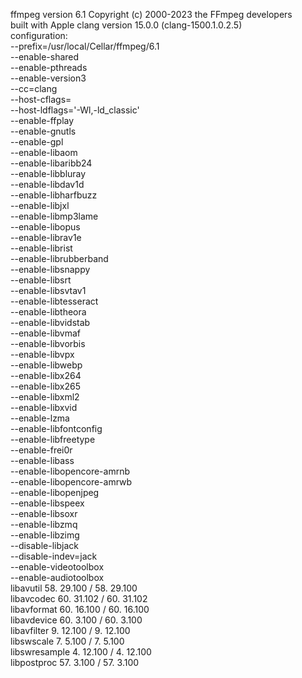 ffmpeg version 6.1 Copyright (c) 2000-2023 the FFmpeg developers  
built with Apple clang version 15.0.0 (clang-1500.1.0.2.5)  
configuration:   
--prefix=/usr/local/Cellar/ffmpeg/6.1   
--enable-shared   
--enable-pthreads   
--enable-version3   
--cc=clang   
--host-cflags=   
--host-ldflags='-Wl,-ld_classic'   
--enable-ffplay   
--enable-gnutls   
--enable-gpl   
--enable-libaom   
--enable-libaribb24   
--enable-libbluray   
--enable-libdav1d   
--enable-libharfbuzz   
--enable-libjxl   
--enable-libmp3lame   
--enable-libopus   
--enable-librav1e   
--enable-librist   
--enable-librubberband   
--enable-libsnappy   
--enable-libsrt   
--enable-libsvtav1   
--enable-libtesseract   
--enable-libtheora   
--enable-libvidstab   
--enable-libvmaf   
--enable-libvorbis   
--enable-libvpx   
--enable-libwebp   
--enable-libx264   
--enable-libx265   
--enable-libxml2   
--enable-libxvid   
--enable-lzma   
--enable-libfontconfig   
--enable-libfreetype   
--enable-frei0r   
--enable-libass   
--enable-libopencore-amrnb   
--enable-libopencore-amrwb   
--enable-libopenjpeg   
--enable-libspeex   
--enable-libsoxr   
--enable-libzmq   
--enable-libzimg   
--disable-libjack   
--disable-indev=jack   
--enable-videotoolbox   
--enable-audiotoolbox  
libavutil      58. 29.100 / 58. 29.100  
libavcodec     60. 31.102 / 60. 31.102  
libavformat    60. 16.100 / 60. 16.100  
libavdevice    60.  3.100 / 60.  3.100  
libavfilter     9. 12.100 /  9. 12.100  
libswscale      7.  5.100 /  7.  5.100  
libswresample   4. 12.100 /  4. 12.100  
libpostproc    57.  3.100 / 57.  3.100  
